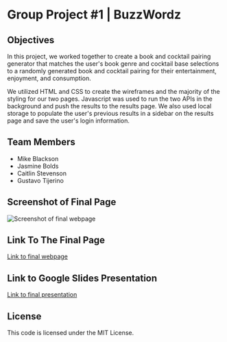 # Group Project #1 | BuzzWordz

## Objectives

In this project, we worked together to create a book and cocktail pairing generator that matches the user's book genre and cocktail base selections to a randomly generated book and cocktail pairing for their entertainment, enjoyment, and consumption.

We utilized HTML and CSS to create the wireframes and the majority of the styling for our two pages. Javascript was used to run the two APIs in the background and push the results to the results page. We also used local storage to populate the user's previous results in a sidebar on the results page and save the user's login information.

## Team Members

* Mike Blackson
* Jasmine Bolds
* Caitlin Stevenson
* Gustavo Tijerino

## Screenshot of Final Page

![Screenshot of final webpage](./assets/image/final_webpage.png)

## Link To The Final Page

[Link to final webpage](https://caitlinscodes.github.io/group_project_one/)

## Link to Google Slides Presentation

[Link to final presentation](https://docs.google.com/presentation/d/16faqY2GvF4O-nCy4sc1ajyY9Q2oWy2N8Ui5YYqlSHFw/edit?usp=sharing)


## License

This code is licensed under the MIT License.